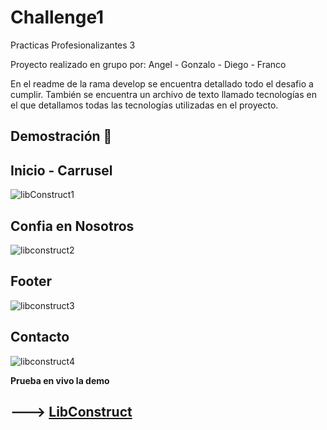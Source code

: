 # Challenge1
Practicas Profesionalizantes 3

Proyecto realizado en grupo por:
Angel - Gonzalo - Diego - Franco

En el readme de la rama develop se encuentra detallado todo el desafio a cumplir.
También se encuentra un archivo de texto llamado tecnologías en el que detallamos todas las tecnologías utilizadas en el proyecto.

## Demostración 🎥

##  **Inicio - Carrusel**
![libConstruct1](https://github.com/AngelChaile/Challenge1/assets/90362775/a11f261e-a3b8-497a-86e0-c1984443d2a7)

##  **Confia en Nosotros**
![libconstruct2](https://github.com/AngelChaile/Challenge1/assets/90362775/b1f95bfb-c61d-411f-b3fb-488a194e7fe5)

##  **Footer**
![libconstruct3](https://github.com/AngelChaile/Challenge1/assets/90362775/b30072ea-4c62-4a0e-ba95-e5f152920baf)

##  **Contacto**
![libconstruct4](https://github.com/AngelChaile/Challenge1/assets/90362775/8e0a552f-ee66-44dd-a763-bd312c762a4b)

**Prueba en vivo la demo**
##  ---> [LibConstruct](angelchaile.github.io/Challenge1/ "LibConstruct")

